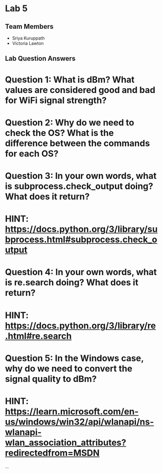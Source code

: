 # Lab 5

## Team Members
- Sriya Kuruppath
- Victoria Lawton

## Lab Question Answers

  # Question 1: What is dBm? What values are considered good and bad for WiFi signal strength?
  
  # Question 2: Why do we need to check the OS? What is the difference between the commands for each OS?
  
  # Question 3: In your own words, what is subprocess.check_output doing? What does it return?
  # HINT: https://docs.python.org/3/library/subprocess.html#subprocess.check_output
  
  # Question 4: In your own words, what is re.search doing? What does it return?
  # HINT: https://docs.python.org/3/library/re.html#re.search
  
  # Question 5: In the Windows case, why do we need to convert the signal quality to dBm?
  # HINT: https://learn.microsoft.com/en-us/windows/win32/api/wlanapi/ns-wlanapi-wlan_association_attributes?redirectedfrom=MSDN

...
